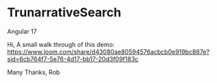 # TrunarrativeSearch

Angular 17

Hi, A small walk through of this demo: https://www.loom.com/share/d43080ae80594576acbcb0e919bc867e?sid=6cb764f7-5e76-4d17-bb17-20d3f09f183c


Many Thanks, Rob